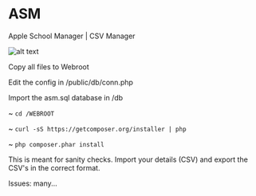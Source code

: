 # ASM
Apple School Manager | CSV Manager



![alt text](https://github.com/djquazzi/ASM/blob/master/Pics/Courses.png)

Copy all files to Webroot

Edit the config in /public/db/conn.php

Import the asm.sql database in /db


~ `cd /WEBROOT`

~ `curl -sS https://getcomposer.org/installer | php`

~ `php composer.phar install`


This is meant for sanity checks. Import your details (CSV) and export the CSV's in the correct format.

Issues: many... 
